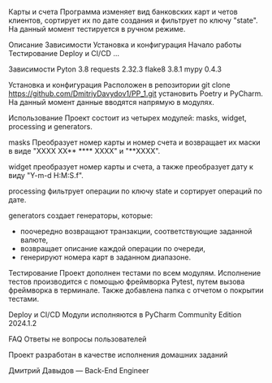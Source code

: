 Карты и счета
Программа изменяет вид банковских карт и четов клиентов, сортирует их по дате создания и фильтрует по ключу "state". На данный момент тестируется в ручном режиме.

Описание
Зависимости
Установка и конфигурация
Начало работы
Тестирование
Deploy и CI/CD
...

Зависимости
Pyton 3.8
requests 2.32.3
flake8 3.8.1
mypy 0.4.3

Установка и конфигурация
Расположен в репозитории
git clone
https://github.com/DmitriyDavydov1/PP_1.git
установить Poetry и PyCharm.
На данный момент данные вводятся напрямую в модулях.

Использование
Проект состоит из четырех модулей:
masks, widget, processing и generators.

masks
Преобразует номер карты и номер счета и возвращает их маски в виде "XXXX XX** **** XXXX" и "**XXXX".

widget
преобразует номер карты и счета, а также преобразует дату к виду "Y-m-d H:M:S.f".

processing
фильтрует операции по ключу state и сортирует операций по дате.

generators
создает генераторы, которые:
- поочередно возвращают транзакции, соответствующие заданной валюте,
- возвращает описание каждой операции по очереди,
- генерируют номера карт в заданном диапазоне.

Тестирование
Проект дополнен тестами по всем модулям.
Исполнение тестов производится с помощью фреймворка Pytest, путем вызова фреймворка в терминале.
Также добавлена папка с отчетом о покрытии тестами.

Deploy и CI/CD
Модули исполняются в PyCharm Community Edition 2024.1.2

FAQ
Ответы не вопросы пользователей

Проект разработан в качестве исполнения домашних заданий

Дмитрий Давыдов — Back-End Engineer
